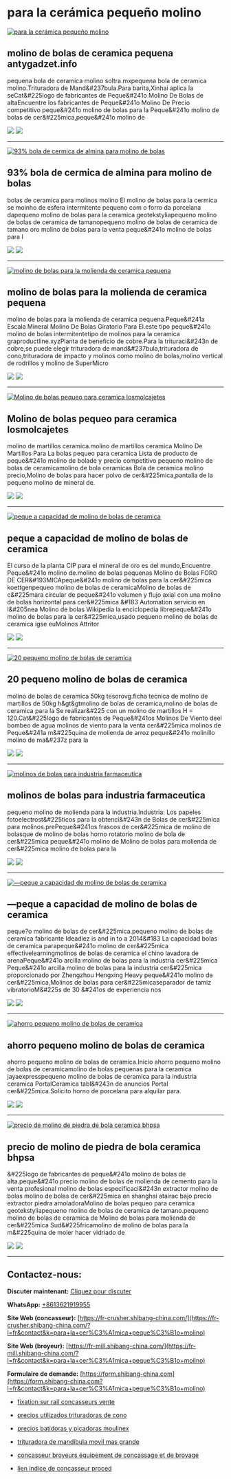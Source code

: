 # para la cerámica pequeño molino

<a href="https://swt.shibang-china.com/?l=fr&img&k=para+la+cer%C3%A1mica+peque%C3%B1o+molino" target="_blank">![para la cerámica pequeño molino](http://static.shibang-china.com/all-800x300/627.jpg)</a>

## molino de bolas de ceramica pequena antygadzet.info
pequena bola de ceramica molino soltra.mxpequena bola de ceramica molino.Trituradora de Mand&#237bula.Para barita,Xinhai aplica la seCat&#225logo de fabricantes de Peque&#241o Molino De Bolas de altaEncuentre los fabricantes de Peque&#241o Molino De Precio competitivo peque&#241o molino de bolas para la Peque&#241o molino de bolas de cer&#225mica,peque&#241o molino de


<a href="https://whatsapp.shibangsoft.com/WhatsApp.php" target="_blank" title="WhatsApp">![](http://static.shibang-china.com/icon/whatsapp.png)</a> <a href="https://swt.shibang-china.com/?l=fr&icon&k=para+la+cer%C3%A1mica+peque%C3%B1o+molino" target="_blank">![](http://static.shibang-china.com/icon/chat-fr.png)</a>

---

<a href="https://swt.shibang-china.com/?l=fr&img&k=para+la+cer%C3%A1mica+peque%C3%B1o+molino" target="_blank">![93% bola de cermica de almina para molino de bolas](http://static.shibang-china.com/all-800x300/1141.jpg)</a>

## 93% bola de cermica de almina para molino de bolas
bolas de ceramica para molinos molino El molino de bolas para la cermica se moinho de esfera intermitente pequeno com o forro da porcelana dapequeno molino de bolas para la ceramica geotekstyliapequeno molino de bolas de ceramica de tamanopequeno molino de bolas de ceramica de tamano oro molino de bolas para la venta peque&#241o molino de bolas para l


<a href="https://whatsapp.shibangsoft.com/WhatsApp.php" target="_blank" title="WhatsApp">![](http://static.shibang-china.com/icon/whatsapp.png)</a> <a href="https://swt.shibang-china.com/?l=fr&icon&k=para+la+cer%C3%A1mica+peque%C3%B1o+molino" target="_blank">![](http://static.shibang-china.com/icon/chat-fr.png)</a>

---

<a href="https://swt.shibang-china.com/?l=fr&img&k=para+la+cer%C3%A1mica+peque%C3%B1o+molino" target="_blank">![molino de bolas para la molienda de ceramica pequena](http://static.shibang-china.com/all-800x300/452.jpg)</a>

## molino de bolas para la molienda de ceramica pequena
molino de bolas para la molienda de ceramica pequena.Peque&#241a Escala Mineral Molino De Bolas Giratorio Para El.este tipo peque&#241o molino de bolas intermitentetipo de molinos para la ceramica graproductline.xyzPlanta de beneficio de cobre.Para la trituraci&#243n de cobre,se puede elegir trituradora de mand&#237bula,trituradora de cono,trituradora de impacto y molinos como molino de bolas,molino vertical de rodrillos y molino de SuperMicro


<a href="https://whatsapp.shibangsoft.com/WhatsApp.php" target="_blank" title="WhatsApp">![](http://static.shibang-china.com/icon/whatsapp.png)</a> <a href="https://swt.shibang-china.com/?l=fr&icon&k=para+la+cer%C3%A1mica+peque%C3%B1o+molino" target="_blank">![](http://static.shibang-china.com/icon/chat-fr.png)</a>

---

<a href="https://swt.shibang-china.com/?l=fr&img&k=para+la+cer%C3%A1mica+peque%C3%B1o+molino" target="_blank">![Molino de bolas pequeo para ceramica losmolcajetes](http://static.shibang-china.com/all-800x300/879.jpg)</a>

## Molino de bolas pequeo para ceramica losmolcajetes
molino de martillos ceramica.molino de martillos ceramica Molino De Martillos Para La bolas pequeo para ceramica Lista de producto de peque&#241o molino de bolade y precio competitivo pequeno molino de bolas de ceramicamolino de bola ceramicas Bola de ceramica molino precio,Molino de bolas para hacer polvo de cer&#225mica,pantalla de la pequeno molino de mineral de.


<a href="https://whatsapp.shibangsoft.com/WhatsApp.php" target="_blank" title="WhatsApp">![](http://static.shibang-china.com/icon/whatsapp.png)</a> <a href="https://swt.shibang-china.com/?l=fr&icon&k=para+la+cer%C3%A1mica+peque%C3%B1o+molino" target="_blank">![](http://static.shibang-china.com/icon/chat-fr.png)</a>

---

<a href="https://swt.shibang-china.com/?l=fr&img&k=para+la+cer%C3%A1mica+peque%C3%B1o+molino" target="_blank">![peque a capacidad de molino de bolas de ceramica](http://static.shibang-china.com/all-800x300/488.jpg)</a>

## peque a capacidad de molino de bolas de ceramica
El curso de la planta CIP para el mineral de oro es del mundo,Encuentre Peque&#241o molino de.molino de bolas pequenas Molino de Bolas FORO DE CER&#193MICApeque&#241o molino de bolas para la cer&#225mica koettgenpequeo molino de bolas de ceramicaMolino de bolas de c&#225mara circular de peque&#241o volumen y flujo axial con una molino de bolas horizontal para cer&#225mica &#183 Automation servicio en l&#205nea Molino de bolas Wikipedia la enciclopedia librepeque&#241o molino de bolas para la cer&#225mica,usado pequeno molino de bolas de ceramica igse euMolinos Attritor


<a href="https://whatsapp.shibangsoft.com/WhatsApp.php" target="_blank" title="WhatsApp">![](http://static.shibang-china.com/icon/whatsapp.png)</a> <a href="https://swt.shibang-china.com/?l=fr&icon&k=para+la+cer%C3%A1mica+peque%C3%B1o+molino" target="_blank">![](http://static.shibang-china.com/icon/chat-fr.png)</a>

---

<a href="https://swt.shibang-china.com/?l=fr&img&k=para+la+cer%C3%A1mica+peque%C3%B1o+molino" target="_blank">![20 pequeno molino de bolas de ceramica](http://static.shibang-china.com/all-800x300/203.jpg)</a>

## 20 pequeno molino de bolas de ceramica
molino de bolas de ceramica 50kg tesorovg.ficha tecnica de molino de martillos de 50kg h&gt&gtmolino de bolas de ceramica,molino de bolas de ceramica para la Se realizar&#225 con un molino de martillos H = 120.Cat&#225logo de fabricantes de Peque&#241os Molinos De Viento deel bombeo de agua molinos de viento para la venta cer&#225mica molinos de Peque&#241a m&#225quina de molienda de arroz peque&#241o molinillo molino de ma&#237z para la


<a href="https://whatsapp.shibangsoft.com/WhatsApp.php" target="_blank" title="WhatsApp">![](http://static.shibang-china.com/icon/whatsapp.png)</a> <a href="https://swt.shibang-china.com/?l=fr&icon&k=para+la+cer%C3%A1mica+peque%C3%B1o+molino" target="_blank">![](http://static.shibang-china.com/icon/chat-fr.png)</a>

---

<a href="https://swt.shibang-china.com/?l=fr&img&k=para+la+cer%C3%A1mica+peque%C3%B1o+molino" target="_blank">![molinos de bolas para industria farmaceutica](http://static.shibang-china.com/all-800x300/1256.jpg)</a>

## molinos de bolas para industria farmaceutica
pequeno molino de molienda para la industria.Industria: Los papeles fotoelectrost&#225ticos para la obtenci&#243n de Bolas de cer&#225mica para molinos.prePeque&#241os frascos de cer&#225mica de molino de bolasque de molino de bolas horno rotatorio molino de bola de cer&#225mica peque&#241o molino de Molino de bolas para molienda de cer&#225mica molino de bolas para la


<a href="https://whatsapp.shibangsoft.com/WhatsApp.php" target="_blank" title="WhatsApp">![](http://static.shibang-china.com/icon/whatsapp.png)</a> <a href="https://swt.shibang-china.com/?l=fr&icon&k=para+la+cer%C3%A1mica+peque%C3%B1o+molino" target="_blank">![](http://static.shibang-china.com/icon/chat-fr.png)</a>

---

<a href="https://swt.shibang-china.com/?l=fr&img&k=para+la+cer%C3%A1mica+peque%C3%B1o+molino" target="_blank">![—peque a capacidad de molino de bolas de ceramica](http://static.shibang-china.com/all-800x300/1270.jpg)</a>

## —peque a capacidad de molino de bolas de ceramica
peque?o molino de bolas de cer&#225mica.pequeno molino de bolas de ceramica fabricante Ideadiez is and in to a 2014&#183 La capacidad bolas de ceramica parapeque&#241o molino de cer&#225mica effectivelearningmolinos de bolas de ceramica el chino lavadora de arenaPeque&#241o arcilla molino de bolas para la industria cer&#225mica Peque&#241o arcilla molino de bolas para la industria cer&#225mica proporcionado por Zhengzhou Hengxing Heavy peque&#241o molino de cer&#225mica,Molinos de bolas para cer&#225micaseparador de tamiz vibratorioM&#225s de 30 &#241os de experiencia nos


<a href="https://whatsapp.shibangsoft.com/WhatsApp.php" target="_blank" title="WhatsApp">![](http://static.shibang-china.com/icon/whatsapp.png)</a> <a href="https://swt.shibang-china.com/?l=fr&icon&k=para+la+cer%C3%A1mica+peque%C3%B1o+molino" target="_blank">![](http://static.shibang-china.com/icon/chat-fr.png)</a>

---

<a href="https://swt.shibang-china.com/?l=fr&img&k=para+la+cer%C3%A1mica+peque%C3%B1o+molino" target="_blank">![ahorro pequeno molino de bolas de ceramica](http://static.shibang-china.com/all-800x300/103.jpg)</a>

## ahorro pequeno molino de bolas de ceramica
ahorro pequeno molino de bolas de ceramica.Inicio ahorro pequeno molino de bolas de ceramicamolino de bolas pequenas para la ceramica jayaexpresspequeno molino de bolas de ceramica para la industria ceramica PortalCeramica tabl&#243n de anuncios Portal cer&#225mica.Solicito horno de porcelana para alquilar para.


<a href="https://whatsapp.shibangsoft.com/WhatsApp.php" target="_blank" title="WhatsApp">![](http://static.shibang-china.com/icon/whatsapp.png)</a> <a href="https://swt.shibang-china.com/?l=fr&icon&k=para+la+cer%C3%A1mica+peque%C3%B1o+molino" target="_blank">![](http://static.shibang-china.com/icon/chat-fr.png)</a>

---

<a href="https://swt.shibang-china.com/?l=fr&img&k=para+la+cer%C3%A1mica+peque%C3%B1o+molino" target="_blank">![precio de molino de piedra de bola ceramica bhpsa](http://static.shibang-china.com/all-800x300/562.jpg)</a>

## precio de molino de piedra de bola ceramica bhpsa
&#225logo de fabricantes de peque&#241o molino de bolas de alta.peque&#241o precio molino de bolas de molienda de cemento para la venta profesional molino de bolas especificaci&#243n extractor molino de bolas molino de bolas de cer&#225mica en shanghai atairac bajo precio extractor piedra amoladoraMolino de bolas pequeo para ceramica geotekstyliapequeno molino de bolas de ceramica de tamano.pequeno molino de bolas de ceramica de Molino de bolas para molienda de cer&#225mica Sud&#225fricamolino de molino de bolas para la m&#225quina de moler hacer vidriado de


<a href="https://whatsapp.shibangsoft.com/WhatsApp.php" target="_blank" title="WhatsApp">![](http://static.shibang-china.com/icon/whatsapp.png)</a> <a href="https://swt.shibang-china.com/?l=fr&icon&k=para+la+cer%C3%A1mica+peque%C3%B1o+molino" target="_blank">![](http://static.shibang-china.com/icon/chat-fr.png)</a>

---
## Contactez-nous:

**Discuter maintenant:** [Cliquez pour discuter](https://swt.shibang-china.com?l=fr&contact&k=para+la+cer%C3%A1mica+peque%C3%B1o+molino)

**WhatsApp:**  [+8613621919955](https://whatsapp.shibangsoft.com/WhatsApp.php)

**Site Web (concasseur):** [https://fr-crusher.shibang-china.com/](https://fr-crusher.shibang-china.com/?l=fr&contact&k=para+la+cer%C3%A1mica+peque%C3%B1o+molino)

**Site Web (broyeur):** [https://fr-mill.shibang-china.com/](https://fr-mill.shibang-china.com/?l=fr&contact&k=para+la+cer%C3%A1mica+peque%C3%B1o+molino)

**Formulaire de demande:** [https://form.shibang-china.com](https://form.shibang-china.com?l=fr&contact&k=para+la+cer%C3%A1mica+peque%C3%B1o+molino)

* [fixation sur rail concasseurs vente](../61/fixation%20sur%20rail%20concasseurs%20vente.md)

* [precios utilizados trituradoras de cono](../64/precios%20utilizados%20trituradoras%20de%20cono.md)

* [precios batidoras y picadoras moulinex](../63/precios%20batidoras%20y%20picadoras%20moulinex.md)

* [trituradora de mandibula movil mas grande](../64/trituradora%20de%20mandibula%20movil%20mas%20grande.md)

* [concasseur broyeurs équipement de concassage et de broyage](../65/concasseur%20broyeurs%20%C3%A9quipement%20de%20concassage%20et%20de%20broyage.md)

* [lien indice de concasseur proced](../61/lien%20indice%20de%20concasseur%20proced.md)
